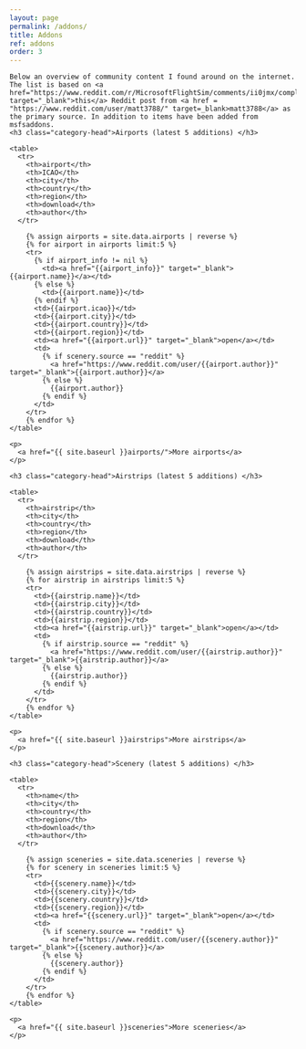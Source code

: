 ```yaml
---
layout: page
permalink: /addons/
title: Addons
ref: addons
order: 3
---
```



<div id="archives">
  <div class="archive-group">

    Below an overview of community content I found around on the internet. The list is based on <a href="https://www.reddit.com/r/MicrosoftFlightSim/comments/ii0jmx/complete_community_freeware_airport_and_scenery/" target="_blank">this</a> Reddit post from <a href = "https://www.reddit.com/user/matt3788/" target=_blank>matt3788</a> as the primary source. In addition to items have been added from msfsaddons. 
    <h3 class="category-head">Airports (latest 5 additions) </h3>

    <table>
      <tr>
        <th>airport</th>
        <th>ICAO</th>
        <th>city</th>
        <th>country</th>
        <th>region</th>
        <th>download</th>
        <th>author</th>
      </tr>
 
        {% assign airports = site.data.airports | reverse %}
        {% for airport in airports limit:5 %}
        <tr>
          {% if airport_info != nil %}
            <td><a href="{{airport_info}}" target="_blank">{{airport.name}}</a></td>
          {% else %}
            <td>{{airport.name}}</td>
          {% endif %}
          <td>{{airport.icao}}</td>
          <td>{{airport.city}}</td>
          <td>{{airport.country}}</td>          
          <td>{{airport.region}}</td>          
          <td><a href="{{airport.url}}" target="_blank">open</a></td>
          <td>
            {% if scenery.source == "reddit" %}
              <a href="https://www.reddit.com/user/{{airport.author}}" target="_blank">{{airport.author}}</a>
            {% else %}
              {{airport.author}}
            {% endif %}
          </td>    
        </tr>
        {% endfor %}  
    </table> 
    
    <p>
      <a href="{{ site.baseurl }}airports/">More airports</a>
    </p>

    <h3 class="category-head">Airstrips (latest 5 additions) </h3>

    <table>
      <tr>
        <th>airstrip</th>
        <th>city</th>
        <th>country</th>
        <th>region</th>
        <th>download</th>
        <th>author</th>
      </tr>
 
        {% assign airstrips = site.data.airstrips | reverse %}
        {% for airstrip in airstrips limit:5 %}
        <tr>
          <td>{{airstrip.name}}</td>
          <td>{{airstrip.city}}</td>
          <td>{{airstrip.country}}</td>
          <td>{{airstrip.region}}</td>                      
          <td><a href="{{airstrip.url}}" target="_blank">open</a></td>
          <td>
            {% if airstrip.source == "reddit" %}
              <a href="https://www.reddit.com/user/{{airstrip.author}}" target="_blank">{{airstrip.author}}</a>
            {% else %}
              {{airstrip.author}}
            {% endif %}
          </td>   
        </tr>
        {% endfor %}  
    </table> 
    
    <p>
      <a href="{{ site.baseurl }}airstrips">More airstrips</a>
    </p>

    <h3 class="category-head">Scenery (latest 5 additions) </h3>

    <table>
      <tr>
        <th>name</th>
        <th>city</th>
        <th>country</th>
        <th>region</th>
        <th>download</th>
        <th>author</th>
      </tr>
 
        {% assign sceneries = site.data.sceneries | reverse %}
        {% for scenery in sceneries limit:5 %}
        <tr>
          <td>{{scenery.name}}</td>
          <td>{{scenery.city}}</td>
          <td>{{scenery.country}}</td>
          <td>{{scenery.region}}</td>                   
          <td><a href="{{scenery.url}}" target="_blank">open</a></td>
          <td>
            {% if scenery.source == "reddit" %}
              <a href="https://www.reddit.com/user/{{scenery.author}}" target="_blank">{{scenery.author}}</a>
            {% else %}
              {{scenery.author}}
            {% endif %}
          </td>
        </tr>
        {% endfor %}  
    </table> 
    
    <p>
      <a href="{{ site.baseurl }}sceneries">More sceneries</a>
    </p>    
  </div>
</div>